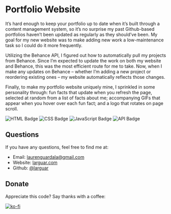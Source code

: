 # Portfolio Website
It’s hard enough to keep your portfolio up to date when it’s built through a content management system, so it’s no surprise my past Github-based portfolios haven’t been updated as regularly as they should’ve been. My goal for my new website was to make adding new work a low-maintenance task so I could do it more frequently.

Utilizing the Behance API, I figured out how to automatically pull my projects from Behance. Since I’m expected to update the work on both my website and Behance, this was the most efficient route for me to take. Now, when I make any updates on Behance – whether I’m adding a new project or reordering existing ones – my website automatically reflects those changes.

Finally, to make my portfolio website uniquely mine, I sprinkled in some personality through: fun facts that update when you refresh the page, selected at random from a list of facts about me; accompanying GIFs that appear when you hover over each fun fact; and a logo that rotates on page scroll.

![HTML Badge](https://img.shields.io/badge/-HTML-47a9a6) ![CSS Badge](https://img.shields.io/badge/-CSS-47a9a6) ![JavaScript Badge](https://img.shields.io/badge/-JavaScript-47a9a6) ![API Badge](https://img.shields.io/badge/-API-47a9a6)


## Questions
If you have any questions, feel free to find me at:
* Email: laurenguardala@gmail.com
* Website: [larguar.com](https://larguar.com)
* Github: [@larguar](https://github.com/larguar)


## Donate
Appreciate this code? Say thanks with a coffee:

[![ko-fi](https://www.ko-fi.com/img/githubbutton_sm.svg)](https://ko-fi.com/W7W21YVJJ)
